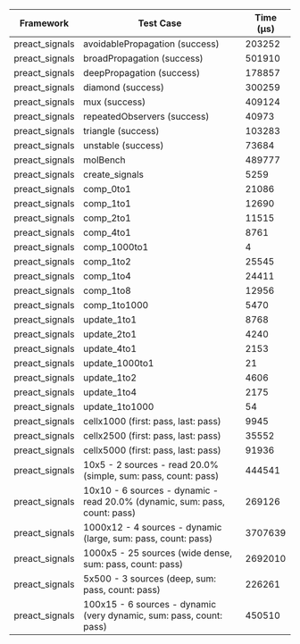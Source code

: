 | Framework | Test Case | Time (μs) |
| --- | --- | --- |
| preact_signals | avoidablePropagation (success) | 203252 |
| preact_signals | broadPropagation (success) | 501910 |
| preact_signals | deepPropagation (success) | 178857 |
| preact_signals | diamond (success) | 300259 |
| preact_signals | mux (success) | 409124 |
| preact_signals | repeatedObservers (success) | 40973 |
| preact_signals | triangle (success) | 103283 |
| preact_signals | unstable (success) | 73684 |
| preact_signals | molBench | 489777 |
| preact_signals | create_signals | 5259 |
| preact_signals | comp_0to1 | 21086 |
| preact_signals | comp_1to1 | 12690 |
| preact_signals | comp_2to1 | 11515 |
| preact_signals | comp_4to1 | 8761 |
| preact_signals | comp_1000to1 | 4 |
| preact_signals | comp_1to2 | 25545 |
| preact_signals | comp_1to4 | 24411 |
| preact_signals | comp_1to8 | 12956 |
| preact_signals | comp_1to1000 | 5470 |
| preact_signals | update_1to1 | 8768 |
| preact_signals | update_2to1 | 4240 |
| preact_signals | update_4to1 | 2153 |
| preact_signals | update_1000to1 | 21 |
| preact_signals | update_1to2 | 4606 |
| preact_signals | update_1to4 | 2175 |
| preact_signals | update_1to1000 | 54 |
| preact_signals | cellx1000 (first: pass, last: pass) | 9945 |
| preact_signals | cellx2500 (first: pass, last: pass) | 35552 |
| preact_signals | cellx5000 (first: pass, last: pass) | 91936 |
| preact_signals | 10x5 - 2 sources - read 20.0% (simple, sum: pass, count: pass) | 444541 |
| preact_signals | 10x10 - 6 sources - dynamic - read 20.0% (dynamic, sum: pass, count: pass) | 269126 |
| preact_signals | 1000x12 - 4 sources - dynamic (large, sum: pass, count: pass) | 3707639 |
| preact_signals | 1000x5 - 25 sources (wide dense, sum: pass, count: pass) | 2692010 |
| preact_signals | 5x500 - 3 sources (deep, sum: pass, count: pass) | 226261 |
| preact_signals | 100x15 - 6 sources - dynamic (very dynamic, sum: pass, count: pass) | 450510 |
